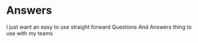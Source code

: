 # Answers
I just want an easy to use straight forward Questions And Answers thing to use with my teams
